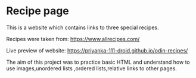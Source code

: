# Recipe page

This is a website which contains links to three special recipes.

Recipes were taken from:  https://www.allrecipes.com/

Live preview of website: https://priyanka-111-droid.github.io/odin-recipes/

The aim of this project was to practice basic HTML and understand how to use images,unordered lists ,ordered lists,relative links to other pages.

